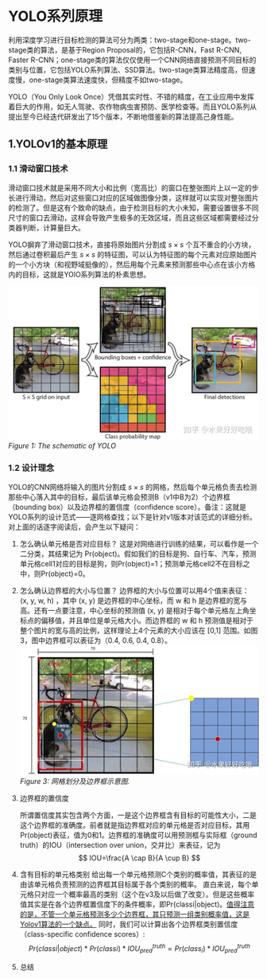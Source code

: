 # YOLO系列原理

利用深度学习进行目标检测的算法可分为两类：two-stage和one-stage。two-stage类的算法，是基于Region Proposal的，它包括R-CNN，Fast R-CNN, Faster R-CNN；one-stage类的算法仅仅使用一个CNN网络直接预测不同目标的类别与位置，它包括YOLO系列算法、SSD算法。two-stage类算法精度高，但速度慢，one-stage类算法速度快，但精度不如two-stage。

YOLO（You Only Look Once）凭借其实时性、不错的精度，在工业应用中发挥着巨大的作用，如无人驾驶、农作物病虫害预防、医学检查等。而且YOLO系列从提出至今已经迭代研发出了15个版本，不断地借鉴新的算法提高己身性能。

## 1.YOLOv1的基本原理

### 1.1 滑动窗口技术
滑动窗口技术就是采用不同大小和比例（宽高比）的窗口在整张图片上以一定的步长进行滑动，然后对这些窗口对应的区域做图像分类，这样就可以实现对整张图片的检测了。但是这有个致命的缺点，由于检测目标的大小未知，需要设置很多不同尺寸的窗口去滑动，这样会导致产生极多的无效区域，而且这些区域都需要经过分类器判断，计算量巨大。

YOLO摒弃了滑动窗口技术，直接将原始图片分割成 $s \times s$ 个互不重合的小方块，然后通过卷积最后产生 $s \times s$ 的特征图，可以认为特征图的每个元素对应原始图片的一个小方块（和视野域挺像的），然后用每个元素来预测那些中心点在该小方格内的目标，这就是YOlO系列算法的朴素思想。

![The schematic of YOLO](source/the%20schematic%20of%20yolo.png "The schematic of YOLO")
*Figure 1: The schematic of YOLO*

### 1.2 设计理念
YOLO的CNN网络将输入的图片分割成 $s \times s$ 的网格，然后每个单元格负责去检测那些中心落入其中的目标，最后该单元格会预测B（v1中B为2）个边界框（bounding box）以及边界框的置信度（confidence score）。备注：这就是YOLO系列的设计范式——逐网格查找；以下是针对v1版本对该范式的详细分析。对上面的话逐字阅读后，会产生以下疑问：

1. 怎么确认单元格是否对应目标？
   这是对网络进行训练的结果，可以看作是一个二分类，其结果记为 Pr(object)。假如我们的目标是狗、自行车、汽车，预测单元格cell1对应的目标是狗，则Pr(object)=1；预测单元格cell2不在目标之中，则Pr(object)=0。
2. 怎么确认边界框的大小与位置？
   边界框的大小与位置可以用4个值来表征： (x, y, w, h) ，其中 (x, y) 是边界框的中心坐标，而 w 和 h 是边界框的宽与高。还有一点要注意，中心坐标的预测值 (x, y) 是相对于每个单元格左上角坐标点的偏移值，并且单位是单元格大小。而边界框的 w 和 h 预测值是相对于整个图片的宽与高的比例，这样理论上4个元素的大小应该在 [0,1] 范围。如图3，图中边界框可以表征为（0.4, 0.6, 0.4, 0.8）。
   ![gridandboundingbox](source/gridandboundingbox.png "gridandboundingbox")
   *Figure 3: 网格划分及边界框示意图.*

3. 边界框的置信度

    所谓置信度其实包含两个方面，一是这个边界框含有目标的可能性大小，二是这个边界框的准确度。前者就是指边界框对应的单元格是否对应目标，其用Pr(object)表征，值为0和1。边界框的准确度可以用预测框与实际框（ground truth）的IOU（intersection over union，交并比）来表征，记为
    $$
    IOU=\frac{A \cap B}{A \cup B}
    $$

4. 含有目标的单元格类别
    给出每一个单元格预测C个类别的概率值，其表征的是由该单元格负责预测的边界框其目标属于各个类别的概率。
    直白来说，每个单元格只对应一个概率最高的类别（这个在v3及以后做了改变）。但是这些概率值其实是在各个边界框置信度下的条件概率，即Pr(classi|object)。<u>值得注意的是，不管一个单元格预测多少个边界框，其只预测一组类别概率值，这是Yolov1算法的一个缺点。</u> 同时，我们可以计算出各个边界框类别置信度（class-specific confidence scores）:
    $$
    Pr(classi|object)*Pr(classi)*IOU_{pred}^{truth} = Pr(class_i)*IOU_{pred}^{truth}
    $$

5. 总结